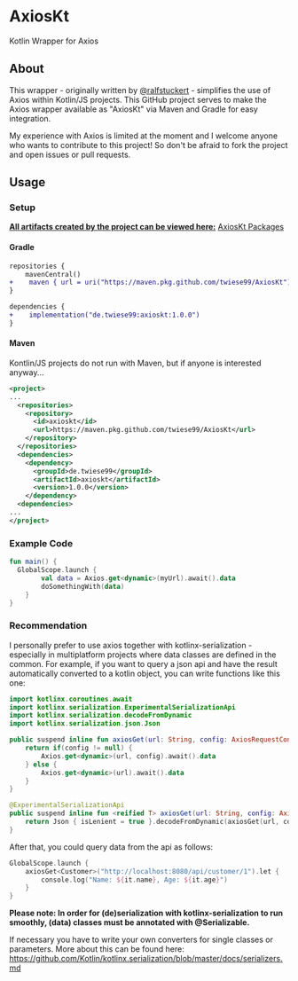 # AxiosKt
Kotlin Wrapper for Axios

## About
This wrapper - originally written by [@ralfstuckert](https://github.com/ralfstuckert/kotlin-react-sample/blob/master/src/axios/Axios.kt) - simplifies the use of Axios within Kotlin/JS projects.
This GitHub project serves to make the Axios wrapper available as "AxiosKt" via Maven and Gradle for easy integration.

My experience with Axios is limited at the moment and I welcome anyone who wants to contribute to this project!
So don't be afraid to fork the project and open issues or pull requests.

## Usage

### Setup
**<ins>All artifacts created by the project can be viewed here:</ins>** [AxiosKt Packages](https://github.com/twiese99?tab=packages&repo_name=AxiosKt)
#### Gradle
```diff
repositories {
    mavenCentral()
+    maven { url = uri("https://maven.pkg.github.com/twiese99/AxiosKt") }
}

dependencies {
+    implementation("de.twiese99:axioskt:1.0.0")
}
```

#### Maven
Kontlin/JS projects do not run with Maven, but if anyone is interested anyway...
```xml
<project>
...
  <repositories>
    <repository>
      <id>axioskt</id>
      <url>https://maven.pkg.github.com/twiese99/AxiosKt</url>
    </repository>
  </repositories>
  <dependencies>
    <dependency>
      <groupId>de.twiese99</groupId>
      <artifactId>axioskt</artifactId>
      <version>1.0.0</version>
    </dependency>
  <dependencies>
...
</project>
```

### Example Code

```kotlin
fun main() {
  GlobalScope.launch {
        val data = Axios.get<dynamic>(myUrl).await().data
        doSomethingWith(data)
    }
}
```

### Recommendation
I personally prefer to use axios together with kotlinx-serialization - especially in multiplatform projects where data classes are defined in the common.
For example, if you want to query a json api and have the result automatically converted to a kotlin object, you can write functions like this one:

```kotlin
import kotlinx.coroutines.await
import kotlinx.serialization.ExperimentalSerializationApi
import kotlinx.serialization.decodeFromDynamic
import kotlinx.serialization.json.Json

public suspend inline fun axiosGet(url: String, config: AxiosRequestConfig? = null) : dynamic {
    return if(config != null) {
        Axios.get<dynamic>(url, config).await().data
    } else {
        Axios.get<dynamic>(url).await().data
    }
}

@ExperimentalSerializationApi
public suspend inline fun <reified T> axiosGet(url: String, config: AxiosRequestConfig? = null) : T {
    return Json { isLenient = true }.decodeFromDynamic(axiosGet(url, config))
}
```

After that, you could query data from the api as follows:
```kotlin
GlobalScope.launch {
    axiosGet<Customer>("http://localhost:8080/api/customer/1").let {
        console.log("Name: ${it.name}, Age: ${it.age}")
    }
}
```

**Please note: In order for (de)serialization with kotlinx-serialization to run smoothly, (data) classes must be annotated with @Serializable.**

If necessary you have to write your own converters for single classes or parameters.
More about this can be found here: https://github.com/Kotlin/kotlinx.serialization/blob/master/docs/serializers.md


